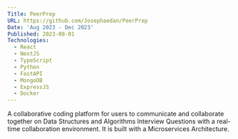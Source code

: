 ```yaml
---
Title: PeerPrep
URL: https://github.com/Josephaedan/PeerPrep
Date: 'Aug 2023 - Dec 2023'
Published: 2023-08-01
Technologies:
  - React
  - NextJS
  - TypeScript
  - Python
  - FastAPI
  - MongoDB
  - ExpressJS
  - Docker
---
```


A collaborative coding platform for users to communicate and collaborate together on Data Structures and Algorithms Interview Questions with a real-time collaboration environment. It is built with a Microservices Architecture.

